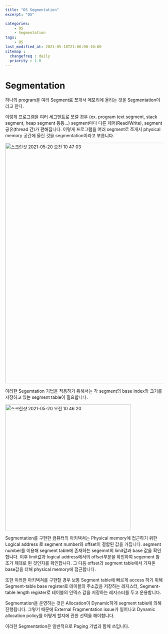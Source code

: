 ```yaml
---
title: "OS Segmentation"
excerpt: "OS"

categories:
    - OS
    - Segmentation
tags:
    - OS
last_modified_at: 2021-05-18T21:06:00-10:00
sitemap :
  changefreq : daily
  priority : 1.0
--- 
```

# Segmentation

하나의 program을 여러 Segment로 쪼개서 메모리에 올리는 것을 Segmentation이라고 한다.

이렇게 프로그램을 여러 세그멘트로 쪼갤 경우 (ex. program text segment, stack segment, heap segment 등등...) segment마다 다른 제어(Read/Write), segment 공유(thread 간)가 편해집니다. 이렇게 프로그램을 여러 segment로 쪼개서 physical memory 공간에 올린 것을 segmentation이라고 부릅니다.

<img width="769" alt="스크린샷 2021-05-20 오전 10 47 03" src="https://user-images.githubusercontent.com/61309514/118906404-b7645a80-b958-11eb-8d62-fb7c80553ce3.png">

이러한 Segemtation 기법을 적용하기 위해서는 각 segment의 base index와 크기를 저장하고 있는 segment table이 필요합니다.

<img width="402" alt="스크린샷 2021-05-20 오전 10 46 20" src="https://user-images.githubusercontent.com/61309514/118906355-9dc31300-b958-11eb-94ed-252c7a3140a5.png">

Segmentation를 구현한 컴퓨터의 아키텍쳐는 Physical memory에 접근하기 위한 Logical address 로 segment number와 offset이 결합된 값을 가집니다. segment number를 이용해 segment table에 존재하는 segemnt의 limit값과 base 값을 확인합니다.
이후 limit값과 logical address에서의 offset부분을 확인하여 segement 참조가 제대로 된 것인지를 확인합니다. 그 다음 offset과 segment table에서 가져온 base값을 더해 physical memory에 접근합니다.

또한 이러한 아키텍쳐를 구현할 경우 보통 Segment table에 빠르게 access 하기 위해 Segment-table base register로 테이블의 주소값을 저장하는 레지스터, Segment-table length register로 테이블의 인덱스 값을 저장하는 레지스터를 두고 운용합니다.

Segmentation을 운영하는 것은 Allocation이 Dynamic하게 segment table에 의해 진행됩니다. 그렇기 때문에 External Fragmentation issue가 일어나고 Dynamic allocation policy를 어떻게 할지에 관한 선택을 해야합니다.

이러한 Segmentation은 일반적으로 Paging 기법과 함께 쓰입니다.
